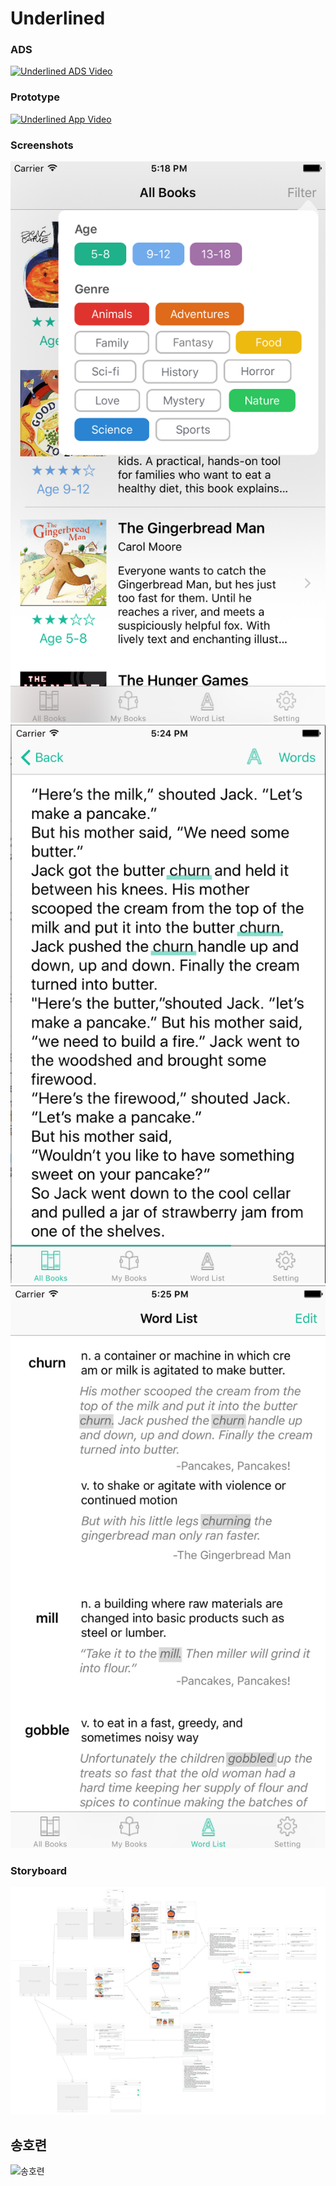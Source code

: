 # Underlined

### ADS
[![Underlined ADS Video](http://img.youtube.com/vi/-CiorEPdGZA/0.jpg)](https://www.youtube.com/watch?v=-CiorEPdGZA)

### Prototype
[![Underlined App Video](http://img.youtube.com/vi/OFWlAbF3Rh0/0.jpg)](https://www.youtube.com/watch?v=OFWlAbF3Rh0)

### Screenshots
![Underlined Screenshot1](https://raw.githubusercontent.com/CodersHigh/IIDCatalog2015/master/HoryunSong/Presentation/UnderlinedScreenshot1.png)
![Underlined Screenshot2](https://raw.githubusercontent.com/CodersHigh/IIDCatalog2015/master/HoryunSong/Presentation/UnderlinedScreenshot2.png)
![Underlined Screenshot3](https://raw.githubusercontent.com/CodersHigh/IIDCatalog2015/master/HoryunSong/Presentation/UnderlinedScreenshot3.png)

### Storyboard
![Underlined Screenshot1](https://raw.githubusercontent.com/CodersHigh/IIDCatalog2015/master/HoryunSong/Presentation/UnderlinedStoryboard.png)


## 송호련
![송호련](http://yonseiiid.com/images/people/students/2012/2012HoryunSong.png)